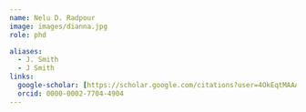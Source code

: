 ```yaml
---
name: Nelu D. Radpour
image: images/dianna.jpg
role: phd

aliases:
  - J. Smith
  - J Smith
links:
  google-scholar: [https://scholar.google.com/citations?user=4OkEqtMAAAAJ&hl=en](https://scholar.google.com/citations?user=B5xj-8IAAAAJ&hl=en)]
  orcid: 0000-0002-7704-4904
---
```


